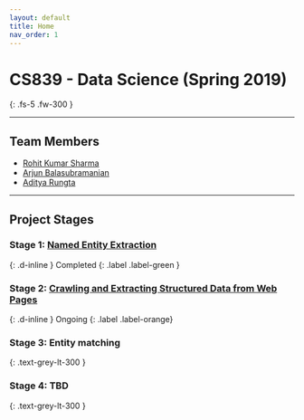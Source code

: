```yaml
---
layout: default
title: Home
nav_order: 1
---
```


# CS839 - Data Science (Spring 2019)
{: .fs-5 .fw-300 }

---

## Team Members
- [Rohit Kumar Sharma](mailto:rsharma@cs.wisc.edu)
- [Arjun Balasubramanian](mailto:balarjun@cs.wisc.edu)
- [Aditya Rungta](mailto:aditaker@cs.wisc.edu)

---

## Project Stages
### Stage 1: [Named Entity Extraction](stage1.md)
{: .d-inline }
Completed
{: .label .label-green }

<p></p>

### Stage 2: [Crawling and Extracting Structured Data from Web Pages](stage2.md)
{: .d-inline }
Ongoing
{: .label .label-orange}

### Stage 3: Entity matching
{: .text-grey-lt-300 }

### Stage 4: TBD
{: .text-grey-lt-300 }
